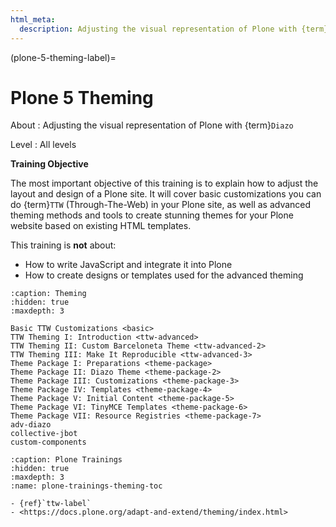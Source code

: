 ```yaml
---
html_meta:
  description: Adjusting the visual representation of Plone with {term}`Diazo`
---
```


(plone-5-theming-label)=

# Plone 5 Theming

About
: Adjusting the visual representation of Plone with {term}`Diazo`

Level
: All levels

**Training Objective**

The most important objective of this training is to explain how to adjust the layout and design of a Plone site.
It will cover basic customizations you can do {term}`TTW` (Through-The-Web) in your Plone site,
as well as advanced theming methods and tools to create stunning themes for your Plone website based on existing HTML templates.

This training is **not** about:

- How to write JavaScript and integrate it into Plone
- How to create designs or templates used for the advanced theming

```{toctree}
:caption: Theming
:hidden: true
:maxdepth: 3

Basic TTW Customizations <basic>
TTW Theming I: Introduction <ttw-advanced>
TTW Theming II: Custom Barceloneta Theme <ttw-advanced-2>
TTW Theming III: Make It Reproducible <ttw-advanced-3>
Theme Package I: Preparations <theme-package>
Theme Package II: Diazo Theme <theme-package-2>
Theme Package III: Customizations <theme-package-3>
Theme Package IV: Templates <theme-package-4>
Theme Package V: Initial Content <theme-package-5>
Theme Package VI: TinyMCE Templates <theme-package-6>
Theme Package VII: Resource Registries <theme-package-7>
adv-diazo
collective-jbot
custom-components
```

```{toctree}
:caption: Plone Trainings
:hidden: true
:maxdepth: 3
:name: plone-trainings-theming-toc
```

```{seealso}
- {ref}`ttw-label`
- <https://docs.plone.org/adapt-and-extend/theming/index.html>
```
